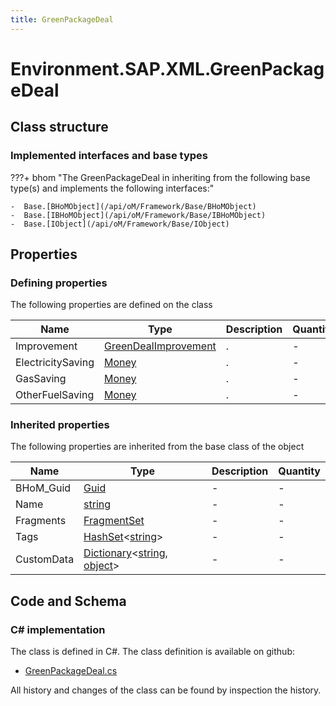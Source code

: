 ```yaml
---
title: GreenPackageDeal
---
```


# Environment.SAP.XML.GreenPackageDeal



## Class structure

### Implemented interfaces and base types

???+ bhom "The GreenPackageDeal in inheriting from the following base type(s) and implements the following interfaces:"

    -  Base.[BHoMObject](/api/oM/Framework/Base/BHoMObject)
    -  Base.[IBHoMObject](/api/oM/Framework/Base/IBHoMObject)
    -  Base.[IObject](/api/oM/Framework/Base/IObject)


## Properties



### Defining properties

The following properties are defined on the class

| Name             | Type             | Description      | Quantity         |
|------------------|------------------|------------------|------------------|
| Improvement | [GreenDealImprovement](/api/oM/Adapter/Environment/SAP/XML/GreenDealImprovement) | . | - |
| ElectricitySaving | [Money](/api/oM/Adapter/Environment/SAP/XML/Money) | . | - |
| GasSaving | [Money](/api/oM/Adapter/Environment/SAP/XML/Money) | . | - |
| OtherFuelSaving | [Money](/api/oM/Adapter/Environment/SAP/XML/Money) | . | - |


### Inherited properties
The following properties are inherited from the base class of the object

| Name             | Type             | Description      | Quantity         |
|------------------|------------------|------------------|------------------|
| BHoM_Guid | [Guid](https://learn.microsoft.com/en-us/dotnet/api/System.Guid?view=netstandard-2.0) | - | - |
| Name | [string](https://learn.microsoft.com/en-us/dotnet/api/System.String?view=netstandard-2.0) | - | - |
| Fragments | [FragmentSet](/api/oM/Framework/Base/FragmentSet) | - | - |
| Tags | [HashSet](https://learn.microsoft.com/en-us/dotnet/api/System.Collections.Generic.HashSet-1?view=netstandard-2.0)&lt;[string](https://learn.microsoft.com/en-us/dotnet/api/System.String?view=netstandard-2.0)&gt; | - | - |
| CustomData | [Dictionary](https://learn.microsoft.com/en-us/dotnet/api/System.Collections.Generic.Dictionary-2?view=netstandard-2.0)&lt;[string](https://learn.microsoft.com/en-us/dotnet/api/System.String?view=netstandard-2.0), [object](https://learn.microsoft.com/en-us/dotnet/api/System.Object?view=netstandard-2.0)&gt; | - | - |


## Code and Schema

### C# implementation

The class is defined in C#. The class definition is available on github:

- [GreenPackageDeal.cs](https://github.com/BHoM/SAP_Toolkit/blob/develop/SAP_oM/XML/GreenPackageDeal.cs)

All history and changes of the class can be found by inspection the history.
